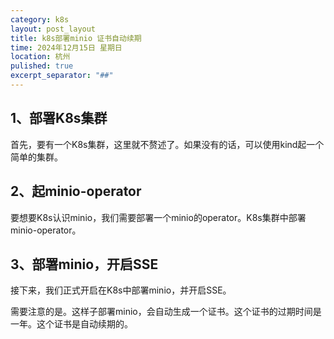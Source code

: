 ```yaml
---
category: k8s
layout: post_layout
title: k8s部署minio 证书自动续期
time: 2024年12月15日 星期日
location: 杭州
pulished: true
excerpt_separator: "##"
---
```


## 1、部署K8s集群
  首先，要有一个K8s集群，这里就不赘述了。如果没有的话，可以使用kind起一个简单的集群。
## 2、起minio-operator
  要想要K8s认识minio，我们需要部署一个minio的operator。K8s集群中部署minio-operator。

## 3、部署minio，开启SSE
  接下来，我们正式开启在K8s中部署minio，并开启SSE。

  需要注意的是。这样子部署minio，会自动生成一个证书。这个证书的过期时间是一年。这个证书是自动续期的。

